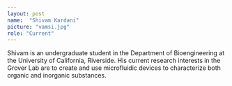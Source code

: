 ```yaml
---
layout: post
name:  "Shivam Kardani"
picture: "vamsi.jpg"
role: "Current"
---
```

Shivam is an undergraduate student in the Department of Bioengineering at the University of California, Riverside. His current research interests in the Grover Lab are to create and use microfluidic devices to characterize both organic and inorganic substances.

